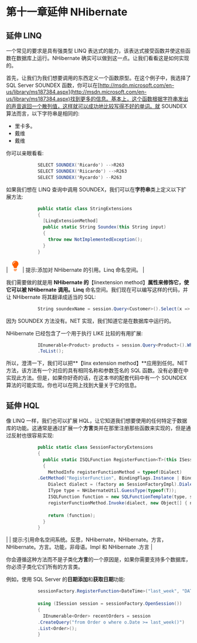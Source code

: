 # 第十一章延伸 NHibernate

## 延伸 LINQ

一个常见的要求是具有强类型 LINQ 表达式的能力，该表达式接受函数并使这些函数在数据库上运行。NHibernate 确实可以做到这一点。让我们看看这是如何实现的。

首先，让我们为我们想要调用的东西定义一个函数原型。在这个例子中，我选择了 SQL Server SOUNDEX 函数，你可以在[http://msdn.microsoft.com/en-us/library/ms187384.aspx](http://msdn.microsoft.com/en-us/library/ms187384.aspx)找到更多的信息。基本上，这个函数根据字符串发出的声音返回一个散列值，这样就可以成功地比较写得不好的单词。就 SOUNDEX 算法而言，以下字符串是相同的:

*   里卡多。
*   戴维
*   戴维

你可以亲眼看看:

```cs
            SELECT SOUNDEX('Ricardo') -->R263
            SELECT SOUNDEX('Riicardo') -->R263
            SELECT SOUNDEX('Rycardo') --R263

```

如果我们想在 LINQ 查询中调用 SOUNDEX，我们可以在**字符串**类上定义以下扩展方法:

```cs
            public static class StringExtensions
            {
              [LinqExtensionMethod]
              public static String Soundex(this String input)
              {
                throw new NotImplementedException();
              }
            }

```

| ![](img/tip.png) | 提示:添加对 NHibernate 的引用。Linq 命名空间。 |

我们需要做的就是用 **NHibernate 的**【linextension method】**属性来修饰它，使它可以被 NHibernate 调用。Linq** 命名空间。我们现在可以编写这样的代码，并让 NHibernate 将其翻译成适当的 SQL:

```cs
            String soundexName = session.Query<Customer>().Select(x => x.Name.Soundex()).First();

```

因为 SOUNDEX 方法没有。NET 实现，我们知道它是在数据库中运行的。

NHibernate 已经包含了一个用于执行 LIKE 比较的有用扩展:

```cs
            IEnumerable<Product> products = session.Query<Product>().Where(x => SqlMethods.Like(x.Name, "%phone%"))
            .ToList();

```

所以，澄清一下，我们可以把**【linx extension method】**应用到任何。NET 方法，该方法有一个对应的具有相同名称和参数签名的 SQL 函数。没有必要在中实现此方法。但是，如果你好奇的话，在这本书的配套代码中有一个 SOUNDEX 算法的可能实现。你也可以在网上找到大量关于它的信息。

## 延伸 HQL

像 LINQ 一样，我们也可以扩展 HQL，让它知道我们想要使用的任何特定于数据库的功能。这通常是通过扩展一个**方言**类并在那里注册那些函数来实现的，但是通过反射也很容易实现:

```cs
            public static class SessionFactoryExtensions
            {
              public static ISQLFunction RegisterFunction<T>(this ISessionFactory factory, String name, String sql)
              {
                MethodInfo registerFunctionMethod = typeof(Dialect)
            .GetMethod("RegisterFunction", BindingFlags.Instance | BindingFlags.NonPublic);
                Dialect dialect = (factory as SessionFactoryImpl).Dialect;
                IType type = NHibernateUtil.GuessType(typeof(T));
                ISQLFunction function = new SQLFunctionTemplate(type, sql);
                registerFunctionMethod.Invoke(dialect, new Object[] { name, function });

                return (function);
              }
            }

```

|  | 提示:引用命名空间系统。反思，NHibernate，NHibernate。方言，NHibernate。方言。功能，非母语。Impl 和 NHibernate .方言 |

你会遵循这种方法而不是子类化**方言**的一个原因是，如果你需要支持多个数据库，你必须子类化它们所有的方言类。

例如，使用 SQL Server 的**日期添加**和**获取日期**功能:

```cs
            sessionFactory.RegisterFunction<DateTime>("last_week", "DATEADD(DAY, -7, GETDATE())");

            using (ISession session = sessionFactory.OpenSession())
            {
              IEnumerable<Order> recentOrders = session
            .CreateQuery("from Order o where o.Date >= last_week()")
            .List<Order>();
            }

```